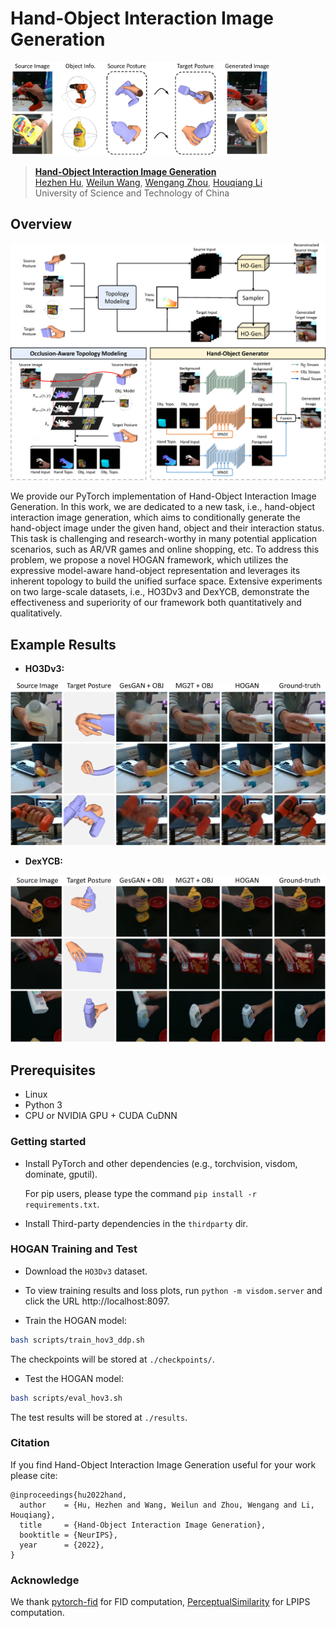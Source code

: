 # Hand-Object Interaction Image Generation

<img height='150' src ="assets/teaser.png"/>

> [**Hand-Object Interaction Image Generation**](https://arxiv.org/abs/2211.15663)<br>
> [Hezhen Hu](https://dblp.org/pid/273/3660.html), [Weilun Wang](https://scholar.google.com/citations?hl=zh-CN&user=YfV4aCQAAAAJ), [Wengang Zhou](https://scholar.google.com/citations?hl=zh-CN&user=8s1JF8YAAAAJ), [Houqiang Li](https://scholar.google.com/citations?hl=zh-CN&user=7sFMIKoAAAAJ)<br>University of Science and Technology of China

## Overview

![](assets/framework.png)


We provide our PyTorch implementation of Hand-Object Interaction Image Generation.
In this work, we are dedicated to a new task, i.e., hand-object interaction image generation, which aims to conditionally generate the hand-object image under the given hand, object and their interaction status.
This task is challenging and research-worthy in many potential application scenarios, such as AR/VR games and online shopping, etc.
To address this problem, we propose a novel HOGAN framework, which utilizes the expressive model-aware hand-object representation and leverages its inherent topology to build the unified surface space.
Extensive experiments on two large-scale datasets, i.e., HO3Dv3 and DexYCB, demonstrate the effectiveness and superiority of our framework both quantitatively and qualitatively.


## Example Results
* **HO3Dv3:**

![](assets/HO3Dv3.png)


* **DexYCB:**

![](assets/DexYCB.png)



## Prerequisites
- Linux
- Python 3
- CPU or NVIDIA GPU + CUDA CuDNN

### Getting started

- Install PyTorch and other dependencies (e.g., torchvision, visdom, dominate, gputil).

  For pip users, please type the command `pip install -r requirements.txt`.

- Install Third-party dependencies in the `thirdparty` dir.

### HOGAN Training and Test

- Download the `HO3Dv3` dataset.

- To view training results and loss plots, run `python -m visdom.server` and click the URL http://localhost:8097.

- Train the HOGAN model:
```bash
bash scripts/train_hov3_ddp.sh
```
The checkpoints will be stored at `./checkpoints/`.

- Test the HOGAN model:
```bash
bash scripts/eval_hov3.sh
```

The test results will be stored at `./results`.



### Citation
If you find Hand-Object Interaction Image Generation useful for your work please cite:
```
@inproceedings{hu2022hand,
  author    = {Hu, Hezhen and Wang, Weilun and Zhou, Wengang and Li, Houqiang},
  title     = {Hand-Object Interaction Image Generation},
  booktitle = {NeurIPS},
  year      = {2022},
}
```

### Acknowledge
We thank [pytorch-fid](https://github.com/mseitzer/pytorch-fid.git) for FID computation, [PerceptualSimilarity](https://github.com/richzhang/PerceptualSimilarity.git) for LPIPS computation.

